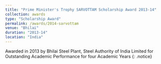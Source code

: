 ```yaml
---
title: "Prime Minister's Trophy SARVOTTAM Scholarship Award 2013-14"
collection: awards
type: "Scholarship Award"
permalink: /awards/2014-sarvottam
venue: "Bhilai"
duration: "2013-14"
location: "India"
---
```


Awarded in 2013 by Bhilai Steel Plant, Steel Authority of India Limited for Outstanding Academic
Performance for four Academic Years
{: .notice}